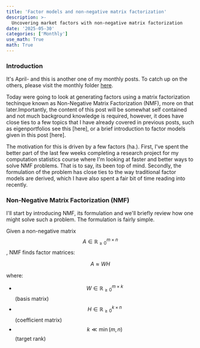 ```yaml
---
title: 'Factor models and non-negative matrix factorization'
description: >-
  Uncovering market factors with non-negative matrix factorization
date: '2025-05-30'
categories: ['Monthly']
use_math: True
math: True
---
```


### Introduction

It's April- and this is another one of my monthly posts. To catch up on the others, please visit the monthly folder [here](https://thomaswcole.github.io/categories/monthly/).

Today were going to look at generating factors using a matrix factorization techinque known as Non-Negative Matrix Factorization (NMF), more on that later.Importantly, the content of this post will be somewhat self contained and not much background knowledge is required, however, it does have close ties to a few topics that I have already covered in previous posts, such as eigenportfolios see this [here], or a brief introduction to factor models given in this post [here]. 

The motivation for this is driven by a few factors (ha.). First, I've spent the better part of the last few weeks completing a research project for my computation statistics course where I'm looking at faster and better ways to solve NMF problems. That is to say, its been top of mind. Secondly, the formulation of the problem has close ties to the way traditional factor models are derived, which I have also spent a fair bit of time reading into recently.

### Non-Negative Matrix Factorization (NMF)

I'll start by introducing NMF, its formulation and we'll briefly review how one might solve such a problem. The formulation is fairly simple. 

Given a non-negative matrix $$A \in \mathbb{R}^{m \times n}_{\geq 0}$$, NMF finds factor matrices:
 
$$ A \approx WH $$

where:
- $$W \in \mathbb{R}^{m \times k}_{\geq 0}$$ (basis matrix)
- $$H \in \mathbb{R}^{k \times n}_{\geq 0}$$ (coefficient matrix)
- $$k \ll \min(m,n)$$ (target rank)



